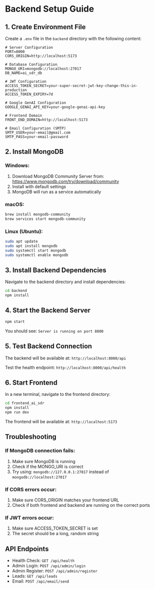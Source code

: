 # Backend Setup Guide

## 1. Create Environment File

Create a `.env` file in the `backend` directory with the following content:

```env
# Server Configuration
PORT=8000
CORS_ORIGIN=http://localhost:5173

# Database Configuration
MONGO_URI=mongodb://localhost:27017
DB_NAME=ai_sdr_db

# JWT Configuration
ACCESS_TOKEN_SECRET=your-super-secret-jwt-key-change-this-in-production
ACCESS_TOKEN_EXPIRY=7d

# Google GenAI Configuration
GOOGLE_GENAI_API_KEY=your-google-genai-api-key

# Frontend Domain
FRONT_END_DOMAIN=http://localhost:5173

# Email Configuration (SMTP)
SMTP_USER=your-email@gmail.com
SMTP_PASS=your-email-password
```

## 2. Install MongoDB

### Windows:
1. Download MongoDB Community Server from: https://www.mongodb.com/try/download/community
2. Install with default settings
3. MongoDB will run as a service automatically

### macOS:
```bash
brew install mongodb-community
brew services start mongodb-community
```

### Linux (Ubuntu):
```bash
sudo apt update
sudo apt install mongodb
sudo systemctl start mongodb
sudo systemctl enable mongodb
```

## 3. Install Backend Dependencies

Navigate to the backend directory and install dependencies:

```bash
cd backend
npm install
```

## 4. Start the Backend Server

```bash
npm start
```

You should see: `Server is running on port 8000`

## 5. Test Backend Connection

The backend will be available at: `http://localhost:8000/api`

Test the health endpoint: `http://localhost:8000/api/health`

## 6. Start Frontend

In a new terminal, navigate to the frontend directory:

```bash
cd frontend_ai_sdr
npm install
npm run dev
```

The frontend will be available at: `http://localhost:5173`

## Troubleshooting

### If MongoDB connection fails:
1. Make sure MongoDB is running
2. Check if the MONGO_URI is correct
3. Try using: `mongodb://127.0.0.1:27017` instead of `mongodb://localhost:27017`

### If CORS errors occur:
1. Make sure CORS_ORIGIN matches your frontend URL
2. Check if both frontend and backend are running on the correct ports

### If JWT errors occur:
1. Make sure ACCESS_TOKEN_SECRET is set
2. The secret should be a long, random string

## API Endpoints

- Health Check: `GET /api/health`
- Admin Login: `POST /api/admin/login`
- Admin Register: `POST /api/admin/register`
- Leads: `GET /api/leads`
- Email: `POST /api/email/send`
